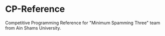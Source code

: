 # CP-Reference
Competitive Programming Reference for "Minimum Spamming Three" team from Ain Shams University.
